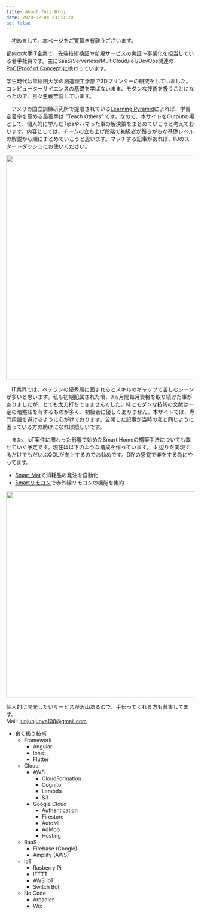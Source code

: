 ```yaml
---
title: About This Blog
date: 2020-02-04 23:38:20
ad: false
---
```


　初めまして。本ページをご覧頂き有難うございます。  

都内の大手IT企業で、先端技術検証や新規サービスの実証～事業化を担当している若手社員です。主にSaaS/Serverless/MultiCloud/IoT/DevOps関連の[PoC(Proof of Concept)](https://www.keyence.co.jp/ss/general/iot-glossary/poc.jsp)に携わっています。  

学生時代は早稲田大学の創造理工学部で3Dプリンターの研究をしていました。コンピューターサイエンスの基礎を学ばないまま、モダンな技術を扱うことになったので、日々悪戦苦闘しています。
  
　アメリカ国立訓練研究所で提唱されている[Learning Pyramid](https://www.researchgate.net/figure/Learning-Pyramid-developed-by-National-Training-Laboratories-7_fig1_302480305)によれば、学習定着率を高める最善手は "Teach Others" です。なので、本サイトをOutputの場として、個人的に学んだTipsやハマった事の解決策をまとめていこうと考えております。内容としては、チームの立ち上げ段階で初級者が躓きがちな基礎レベルの解説から順にまとめていこうと思います。マッチする記事があれば、PJのスタートダッシュにお使いください。  
  
<div style="text-align:center;">
<img src="https://user-images.githubusercontent.com/41946222/73755094-dd3c0f00-47a8-11ea-9ec5-e1e537559054.png" height="600px" width="600px">
</div>
  
　IT業界では、ベテランの優秀層に囲まれるとスキルのギャップで苦しむシーンが多いと思います。私も初期配属された頃、9ヵ月間毎月資格を取り続けた事がありましたが、とても太刀打ちできませんでした。特にモダンな技術の文献は一定の暗黙知を有するものが多く、初級者に優しくありません。本サイトでは、専門用語を避けるように心がけております。公開した記事が当時の私と同じように困っている方の助けになれば嬉しいです。  
  
　また、IoT案件に関わった影響で始めたSmart Homeの構築手法についても載せていく予定です。現在は以下のような構成を作っています。 ↓ 辺りを実現するだけでもだいぶQOLが向上するのでお勧めです。DIYの感覚で楽をする為にやってます。
- [Smart Mat](https://amzn.to/33mE08M)で消耗品の発注を自動化
- [Smartリモコン](https://amzn.to/2x2nLS8)で赤外線リモコンの機能を集約

<div style="text-align:center;">
<img src="https://user-images.githubusercontent.com/41946222/75523195-e2f6de80-5a4e-11ea-94fd-862c110cd075.PNG" height="550px" width="900px">
</div>

個人的に開発したいサービスが沢山あるので、手伝ってくれる方も募集してます。  
Mail: junjunjunya108@gmail.com  


- 良く扱う技術
    - Framework
        - Angular
        - Ionic
        - Flutter
    - Cloud
        - AWS
            - CloudFormation
            - Cognito
            - Lambda
            - S3
        - Google Cloud
            - Authentication
            - Firestore
            - AutoML
            - AdMob
            - Hosting
    - BaaS
        - Firebase (Google)
        - Amplify (AWS)
    - IoT
        - Rasberry Pi
        - IFTTT
        - AWS IoT
        - Switch Bot
    - No Code
        - Arcadier
        - Wix
